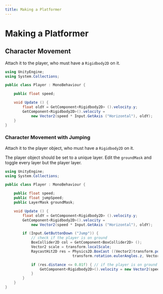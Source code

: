 ```yaml
---
title: Making a Platformer
---
```


# Making a Platformer

## Character Movement

Attach it to the player, who must have a `Rigidbody2D` on it.

```csharp
using UnityEngine;
using System.Collections;

public class Player : MonoBehaviour {

	public float speed;

	void Update () {
		float oldY = GetComponent<Rigidbody2D> ().velocity.y;
		GetComponent<Rigidbody2D>().velocity =
			new Vector2(speed * Input.GetAxis ("Horizontal"), oldY);
	}
}

```

### Character Movement with Jumping

Attach it to the player object, who must have a `Rigidbody2D` on it.

The player object should be set to a unique layer. Edit the `groundMask` and toggle every layer but the player layer.

```csharp
using UnityEngine;
using System.Collections;

public class Player : MonoBehaviour {

	public float speed;
	public float jumpSpeed;
	public LayerMask groundMask;

	void Update () {
		float oldY = GetComponent<Rigidbody2D> ().velocity.y;
		GetComponent<Rigidbody2D>().velocity =
			new Vector2(speed * Input.GetAxis ("Horizontal"), oldY);

		if (Input.GetButtonDown ("Jump")) {
			// check if the player is on ground
			BoxCollider2D col = GetComponent<BoxCollider2D> ();
			Vector2 scale = transform.localScale;
			RaycastHit2D res = Physics2D.BoxCast ((Vector2)transform.position + Vector2.Scale (scale, col.offset), Vector2.Scale (scale, col.size),
			                   transform.rotation.eulerAngles.z, Vector2.down, Mathf.Infinity, groundMask);

			if (res.distance <= 0.01f) { // if the player is on ground
				GetComponent<Rigidbody2D>().velocity = new Vector2(speed * Input.GetAxis ("Horizontal"), jumpSpeed);
			}
		}
	}
}
```

